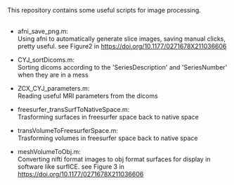 This repository contains some useful scripts for image processing.
<br><br>
* afni_save_png.m: <br>
Using afni to automatically generate slice images, saving manual clicks, pretty useful. see Figure2 in https://doi.org/10.1177/0271678X211036606

* CYJ_sortDicoms.m: <br>
Sorting dicoms according to the 'SeriesDescription' and 'SeriesNumber' when they are in a mess
* ZCX_CYJ_parameters.m: <br>
Reading useful MRI parameters from the dicoms


* freesurfer_transSurfToNativeSpace.m: <br>
Trasforming surfaces in freesurfer space back to native space

* transVolumeToFreesurferSpace.m: <br>
Trasforming volumes in freesurfer space back to native space

* meshVolumeToObj.m: <br>
Converting nifti format images to obj format surfaces for display in  software like surfICE. see Figure 3 in https://doi.org/10.1177/0271678X211036606

